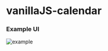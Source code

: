 # vanillaJS-calendar

### Example UI
![example](https://github.com/naritai/vanillaJS-calendar/blob/master/example.png)
